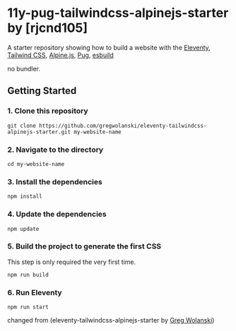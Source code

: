 # 11y-pug-tailwindcss-alpinejs-starter by [rjcnd105]

A starter repository showing how to build a website with the 
[Eleventy](https://www.11ty.dev), 
[Tailwind CSS](https://tailwindcss.com),
[Alpine.js](https://github.com/alpinejs/alpine),
[Pug](https://pugjs.org/language/attributes.html),
[esbuild](https://esbuild.github.io/)

no bundler.


## Getting Started

### 1. Clone this repository

```
git clone https://github.com/gregwolanski/eleventy-tailwindcss-alpinejs-starter.git my-website-name
```

### 2. Navigate to the directory

```
cd my-website-name
```

### 3. Install the dependencies

```
npm install
```

### 4. Update the dependencies

```
npm update
```

### 5. Build the project to generate the first CSS

This step is only required the very first time.

```
npm run build
```

### 6. Run Eleventy

```
npm run start
```



changed from (eleventy-tailwindcss-alpinejs-starter by [Greg Wolanski](https://gregwolanski.com))



